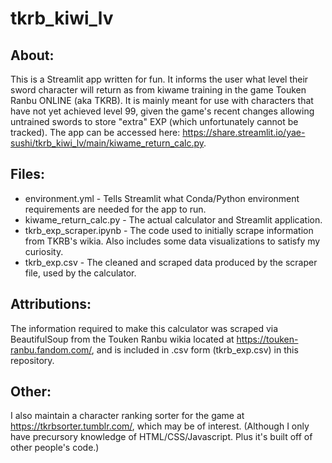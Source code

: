 # tkrb_kiwi_lv

## About:

This is a Streamlit app written for fun. It informs the user what level their sword character will return as from kiwame training in the game Touken Ranbu ONLINE (aka TKRB). It is mainly meant for use with characters that have not yet achieved level 99, given the game's recent changes allowing untrained swords to store "extra" EXP (which unfortunately cannot be tracked). The app can be accessed here: https://share.streamlit.io/yae-sushi/tkrb_kiwi_lv/main/kiwame_return_calc.py.

## Files:

- environment.yml - Tells Streamlit what Conda/Python environment requirements are needed for the app to run.
- kiwame_return_calc.py - The actual calculator and Streamlit application.
- tkrb_exp_scraper.ipynb - The code used to initially scrape information from TKRB's wikia. Also includes some data visualizations to satisfy my curiosity.
- tkrb_exp.csv - The cleaned and scraped data produced by the scraper file, used by the calculator.

## Attributions:

The information required to make this calculator was scraped via BeautifulSoup from the Touken Ranbu wikia located at https://touken-ranbu.fandom.com/, and is included in .csv form (tkrb_exp.csv) in this repository.

## Other:

I also maintain a character ranking sorter for the game at https://tkrbsorter.tumblr.com/, which may be of interest. (Although I only have precursory knowledge of HTML/CSS/Javascript. Plus it's built off of other people's code.)
